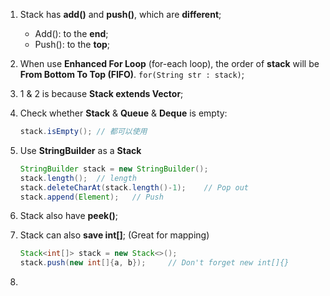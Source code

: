 1. Stack has **add()** and **push()**, which are **different**;
   + Add(): to the **end**;
   + Push(): to the **top**;
2. When use **Enhanced For Loop** (for-each loop), the order of **stack** will be **From Bottom To Top (FIFO)**. `for(String str : stack)`;
3. 1 & 2 is because **Stack extends Vector**;
4. Check whether **Stack** & **Queue** & **Deque** is empty:
   ```java
   stack.isEmpty();	// 都可以使用
   ```
   
5. Use **StringBuilder** as a **Stack**
   ```java
   StringBuilder stack = new StringBuilder();
   stack.length();	// length
   stack.deleteCharAt(stack.length()-1);	// Pop out
   stack.append(Element);	// Push
   ```

6. Stack also have **peek()**;

7. Stack can also **save int[]**; (Great for mapping)
   ```java
   Stack<int[]> stack = new Stack<>();
   stack.push(new int[]{a, b});		// Don't forget new int[]{}
   ```

8. 